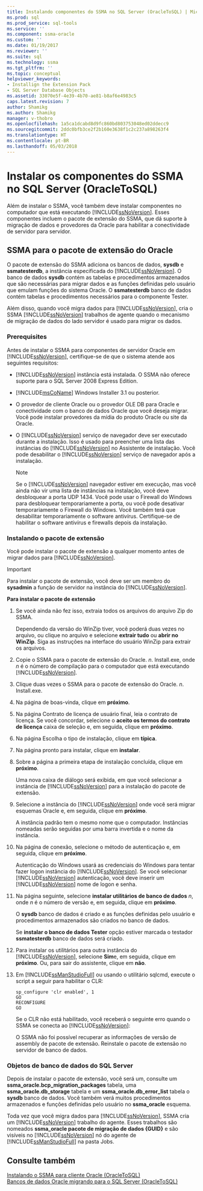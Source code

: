 ```yaml
---
title: Instalando componentes do SSMA no SQL Server (OracleToSQL) | Microsoft Docs
ms.prod: sql
ms.prod_service: sql-tools
ms.service: ''
ms.component: ssma-oracle
ms.custom: ''
ms.date: 01/19/2017
ms.reviewer: ''
ms.suite: sql
ms.technology: ssma
ms.tgt_pltfrm: ''
ms.topic: conceptual
helpviewer_keywords:
- Installign the Extension Pack
- SQL Server Database Objects
ms.assetid: 33070e5f-4e39-4b70-ae81-b8af6e4983c5
caps.latest.revision: 7
author: Shamikg
ms.author: Shamikg
manager: v-thobro
ms.openlocfilehash: 1a5ca1dcabd8d9fc860bd803753048ed02ddecc9
ms.sourcegitcommit: 2ddc0bfb3ce2f2b160e3638f1c2c237a898263f4
ms.translationtype: HT
ms.contentlocale: pt-BR
ms.lasthandoff: 05/03/2018
---
```

# <a name="installing-ssma-components-on-sql-server-oracletosql"></a>Instalar os componentes do SSMA no SQL Server (OracleToSQL)
Além de instalar o SSMA, você também deve instalar componentes no computador que está executando [!INCLUDE[ssNoVersion](../../includes/ssnoversion_md.md)]. Esses componentes incluem o pacote de extensão do SSMA, que dá suporte à migração de dados e provedores da Oracle para habilitar a conectividade de servidor para servidor.  
  
## <a name="ssma-for-oracle-extension-pack"></a>SSMA para o pacote de extensão do Oracle  
O pacote de extensão do SSMA adiciona os bancos de dados, **sysdb** e **ssmatesterdb**, a instância especificada do [!INCLUDE[ssNoVersion](../../includes/ssnoversion_md.md)]. O banco de dados **sysdb** contém as tabelas e procedimentos armazenados que são necessárias para migrar dados e as funções definidas pelo usuário que emulam funções do sistema Oracle. O **ssmatesterdb** banco de dados contém tabelas e procedimentos necessários para o componente Tester.  
  
Além disso, quando você migra dados para [!INCLUDE[ssNoVersion](../../includes/ssnoversion_md.md)], cria o SSMA [!INCLUDE[ssNoVersion](../../includes/ssnoversion_md.md)] trabalhos de agente quando o mecanismo de migração de dados do lado servidor é usado para migrar os dados.  
  
### <a name="prerequisites"></a>Prerequisites  
Antes de instalar o SSMA para componentes de servidor Oracle em [!INCLUDE[ssNoVersion](../../includes/ssnoversion_md.md)], certifique-se de que o sistema atende aos seguintes requisitos:  
  
-   [!INCLUDE[ssNoVersion](../../includes/ssnoversion_md.md)] instância está instalada. O SSMA não oferece suporte para o SQL Server 2008 Express Edition.  
  
-   [!INCLUDE[msCoName](../../includes/msconame_md.md)] Windows Installer 3.1 ou posterior.  
  
-   O provedor de cliente Oracle ou o provedor OLE DB para Oracle e conectividade com o banco de dados Oracle que você deseja migrar. Você pode instalar provedores da mídia do produto Oracle ou site da Oracle.  
  
-   O [!INCLUDE[ssNoVersion](../../includes/ssnoversion_md.md)] serviço de navegador deve ser executado durante a instalação. Isso é usado para preencher uma lista das instâncias do [!INCLUDE[ssNoVersion](../../includes/ssnoversion_md.md)] no Assistente de instalação. Você pode desabilitar o [!INCLUDE[ssNoVersion](../../includes/ssnoversion_md.md)] serviço de navegador após a instalação.  
  
    > [!NOTE]  
    > Se o [!INCLUDE[ssNoVersion](../../includes/ssnoversion_md.md)] navegador estiver em execução, mas você ainda não vir uma lista de instâncias na instalação, você deve desbloquear a porta UDP 1434. Você pode usar o Firewall do Windows para desbloquear temporariamente a porta, ou você pode desativar temporariamente o Firewall do Windows. Você também terá que desabilitar temporariamente o software antivírus. Certifique-se de habilitar o software antivírus e firewalls depois da instalação.  
  
### <a name="installing-the-extension-pack"></a>Instalando o pacote de extensão  
Você pode instalar o pacote de extensão a qualquer momento antes de migrar dados para [!INCLUDE[ssNoVersion](../../includes/ssnoversion_md.md)].  
  
> [!IMPORTANT]  
> Para instalar o pacote de extensão, você deve ser um membro do **sysadmin** a função de servidor na instância do [!INCLUDE[ssNoVersion](../../includes/ssnoversion_md.md)].  
  
**Para instalar o pacote de extensão**  
  
1.  Se você ainda não fez isso, extraia todos os arquivos do arquivo Zip do SSMA.  
  
    Dependendo da versão do WinZip tiver, você poderá duas vezes no arquivo, ou clique no arquivo e selecione **extrair tudo** ou **abrir no WinZip**. Siga as instruções na interface do usuário WinZip para extrair os arquivos.  
  
2.  Copie o SSMA para o pacote de extensão do Oracle. *n*. Install.exe, onde *n* é o número de compilação para o computador que está executando [!INCLUDE[ssNoVersion](../../includes/ssnoversion_md.md)].  
  
3.  Clique duas vezes o SSMA para o pacote de extensão do Oracle. *n*. Install.exe.  
  
4.  Na página de boas-vinda, clique em **próximo**.  
  
5.  Na página Contrato de licença de usuário final, leia o contrato de licença. Se você concordar, selecione o **aceito os termos do contrato de licença** caixa de seleção e, em seguida, clique em **próximo**.  
  
6.  Na página Escolha o tipo de instalação, clique em **típica**.  
  
7.  Na página pronto para instalar, clique em **instalar**.  
  
8.  Sobre a página a primeira etapa de instalação concluída, clique em **próximo**.  
  
    Uma nova caixa de diálogo será exibida, em que você selecionar a instância de [!INCLUDE[ssNoVersion](../../includes/ssnoversion_md.md)] para a instalação do pacote de extensão.  
  
9. Selecione a instância do [!INCLUDE[ssNoVersion](../../includes/ssnoversion_md.md)] onde você será migrar esquemas Oracle e, em seguida, clique em **próximo**.  
  
    A instância padrão tem o mesmo nome que o computador. Instâncias nomeadas serão seguidas por uma barra invertida e o nome da instância.  
  
10. Na página de conexão, selecione o método de autenticação e, em seguida, clique em **próximo**.  
  
    Autenticação do Windows usará as credenciais do Windows para tentar fazer logon instância do [!INCLUDE[ssNoVersion](../../includes/ssnoversion_md.md)]. Se você selecionar [!INCLUDE[ssNoVersion](../../includes/ssnoversion_md.md)] autenticação, você deve inserir um [!INCLUDE[ssNoVersion](../../includes/ssnoversion_md.md)] nome de logon e senha.  
  
11. Na página seguinte, selecione **instalar utilitários de banco de dados** *n*, onde *n* é o número de versão e, em seguida, clique em **próximo**.  
  
    O **sysdb** banco de dados é criado e as funções definidas pelo usuário e procedimentos armazenados são criados no banco de dados.  
  
    Se **instalar o banco de dados Tester** opção estiver marcada o testador **ssmatesterdb** banco de dados será criado.  
  
12. Para instalar os utilitários para outra instância do [!INCLUDE[ssNoVersion](../../includes/ssnoversion_md.md)], selecione **Sim**e, em seguida, clique em **próximo**. Ou, para sair do assistente, clique em **não**.  
  
13. Em [!INCLUDE[ssManStudioFull](../../includes/ssmanstudiofull_md.md)] ou usando o utilitário sqlcmd, execute o script a seguir para habilitar o CLR:  
  
    ```  
    sp_configure 'clr enabled', 1  
    GO  
    RECONFIGURE  
    GO  
    ```  
    Se o CLR não está habilitado, você receberá o seguinte erro quando o SSMA se conecta ao [!INCLUDE[ssNoVersion](../../includes/ssnoversion_md.md)]:  
  
    O SSMA não foi possível recuperar as informações de versão de assembly de pacote de extensão. Reinstale o pacote de extensão no servidor de banco de dados.  
  
### <a name="sql-server-database-objects"></a>Objetos de banco de dados do SQL Server  
Depois de instalar o pacote de extensão, você será um, consulte um **ssma_oracle.bcp_migration_packages** tabela, uma **ssma_oracle.db_storage** tabela e um **ssma_oracle.db_error_list** tabela o **sysdb** banco de dados. Você também verá muitos procedimentos armazenados e funções definidas pelo usuário no **ssma_oracle** esquema.  
  
Toda vez que você migra dados para [!INCLUDE[ssNoVersion](../../includes/ssnoversion_md.md)], SSMA cria um [!INCLUDE[ssNoVersion](../../includes/ssnoversion_md.md)] trabalho do agente. Esses trabalhos são nomeados **ssma_oracle pacote de migração de dados {GUID}** e são visíveis no [!INCLUDE[ssNoVersion](../../includes/ssnoversion_md.md)] nó do agente de [!INCLUDE[ssManStudioFull](../../includes/ssmanstudiofull_md.md)] na pasta Jobs.  
  
## <a name="see-also"></a>Consulte também  
[Instalando o SSMA para cliente Oracle &#40;OracleToSQL&#41;](../../ssma/oracle/installing-ssma-for-oracle-client-oracletosql.md)  
[Bancos de dados Oracle migrando para o SQL Server &#40;OracleToSQL&#41;](../../ssma/oracle/migrating-oracle-databases-to-sql-server-oracletosql.md)  
  
